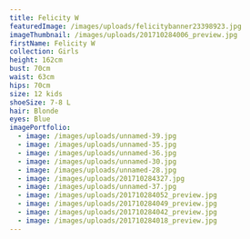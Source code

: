 ```yaml
---
title: Felicity W
featuredImage: /images/uploads/felicitybanner23398923.jpg
imageThumbnail: /images/uploads/201710284006_preview.jpg
firstName: Felicity W
collection: Girls
height: 162cm
bust: 70cm
waist: 63cm
hips: 70cm
size: 12 kids
shoeSize: 7-8 L
hair: Blonde
eyes: Blue
imagePortfolio:
  - image: /images/uploads/unnamed-39.jpg
  - image: /images/uploads/unnamed-35.jpg
  - image: /images/uploads/unnamed-36.jpg
  - image: /images/uploads/unnamed-30.jpg
  - image: /images/uploads/unnamed-28.jpg
  - image: /images/uploads/201710284327.jpg
  - image: /images/uploads/unnamed-37.jpg
  - image: /images/uploads/201710284052_preview.jpg
  - image: /images/uploads/201710284049_preview.jpg
  - image: /images/uploads/201710284042_preview.jpg
  - image: /images/uploads/201710284018_preview.jpg
---
```


